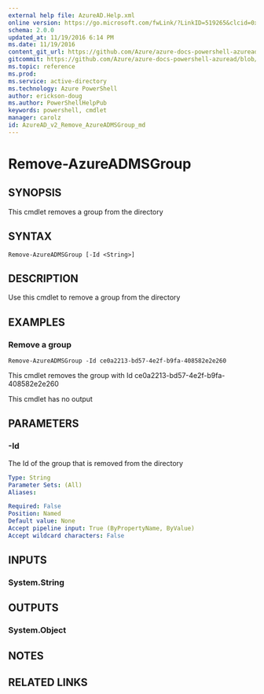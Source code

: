 ```yaml
---
external help file: AzureAD.Help.xml
online version: https://go.microsoft.com/fwLink/?LinkID=519265&clcid=0x409
schema: 2.0.0
updated_at: 11/19/2016 6:14 PM
ms.date: 11/19/2016
content_git_url: https://github.com/Azure/azure-docs-powershell-azuread/blob/master/Azure%20AD%20Cmdlets/AzureAD/v2/Remove-AzureADMSGroup.md
gitcommit: https://github.com/Azure/azure-docs-powershell-azuread/blob/a3846b3ed4f1f23e2239fc72c70a4cac2804fb12/Azure%20AD%20Cmdlets/AzureAD/v2/Remove-AzureADMSGroup.md
ms.topic: reference
ms.prod: 
ms.service: active-directory
ms.technology: Azure PowerShell
author: erickson-doug
ms.author: PowerShellHelpPub
keywords: powershell, cmdlet
manager: carolz
id: AzureAD_v2_Remove_AzureADMSGroup_md
---
```


# Remove-AzureADMSGroup

## SYNOPSIS
This cmdlet removes a group from the directory

## SYNTAX

```
Remove-AzureADMSGroup [-Id <String>]
```

## DESCRIPTION
Use this cmdlet to remove a group from the directory

## EXAMPLES

### Remove a group
```
Remove-AzureADMSGroup -Id ce0a2213-bd57-4e2f-b9fa-408582e2e260
```

This cmdlet removes the group with Id ce0a2213-bd57-4e2f-b9fa-408582e2e260


This cmdlet has no output

## PARAMETERS

### -Id
The Id of the group that is removed from the directory

```yaml
Type: String
Parameter Sets: (All)
Aliases: 

Required: False
Position: Named
Default value: None
Accept pipeline input: True (ByPropertyName, ByValue)
Accept wildcard characters: False
```

## INPUTS

### System.String

## OUTPUTS

### System.Object

## NOTES

## RELATED LINKS

